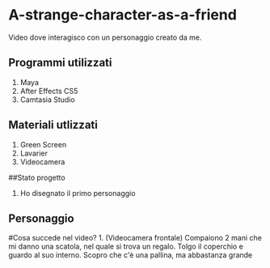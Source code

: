 # A-strange-character-as-a-friend
Video dove interagisco con un personaggio creato da me.


## Programmi utilizzati
1. Maya
2. After Effects CS5
3. Camtasia Studio

## Materiali utlizzati 
1. Green Screen
2. Lavarier
3. Videocamera

##Stato progetto
1. Ho disegnato il primo personaggio

## Personaggio


#Cosa succede nel video?
1. 
(Videocamera frontale)
Compaiono 2 mani che mi danno una scatola, nel quale si trova un regalo.
Tolgo il coperchio e guardo al suo interno.
Scopro che c'è una pallina, ma abbastanza grande

